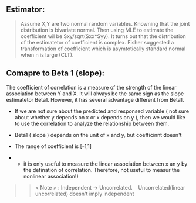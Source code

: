 ## Estimator:
> Assume X,Y are two normal random variables. Knowning that the joint distribution is bivariate normal. Then using MLE to estimate the coefficient wil be Sxy/sqrt(Sxx*Syy). It turns out that the distribution of the estimatetor of coefficient is complex. Fisher suggested a transformation of coefficient which is asymtotically standard normal when n is large (CLT).

## Comapre to Beta 1 (slope):
The coefficient of correlation is a measure of the strength of the linear association between Y and X. 
It will always be the same sign as the slope estimatetor Beta1. However, it has several advantage different from Beta1.

- If we are not sure about the predicted and responsed variable ( not sure about whether y depends on x or x depends on y ), then we would like to use the correlation to analyze the relationship between them. 

- Beta1 ( slope ) depends on the unit of x and y, but coefficinnt doesn't

- The range of coefficient is [-1,1]

- * it is only useful to measure the linear association between x an y by the defination of correlation. Therefore, not useful to measur the nonlinear association!)
>> < Note > : Independent -> Uncorrelated.    Uncorrelated(linear uncorrelated) doesn't imply independent


